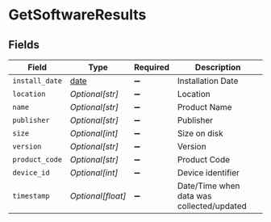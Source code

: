 # GetSoftwareResults


## Fields

| Field                                                                | Type                                                                 | Required                                                             | Description                                                          |
| -------------------------------------------------------------------- | -------------------------------------------------------------------- | -------------------------------------------------------------------- | -------------------------------------------------------------------- |
| `install_date`                                                       | [date](https://docs.python.org/3/library/datetime.html#date-objects) | :heavy_minus_sign:                                                   | Installation Date                                                    |
| `location`                                                           | *Optional[str]*                                                      | :heavy_minus_sign:                                                   | Location                                                             |
| `name`                                                               | *Optional[str]*                                                      | :heavy_minus_sign:                                                   | Product Name                                                         |
| `publisher`                                                          | *Optional[str]*                                                      | :heavy_minus_sign:                                                   | Publisher                                                            |
| `size`                                                               | *Optional[int]*                                                      | :heavy_minus_sign:                                                   | Size on disk                                                         |
| `version`                                                            | *Optional[str]*                                                      | :heavy_minus_sign:                                                   | Version                                                              |
| `product_code`                                                       | *Optional[str]*                                                      | :heavy_minus_sign:                                                   | Product Code                                                         |
| `device_id`                                                          | *Optional[int]*                                                      | :heavy_minus_sign:                                                   | Device identifier                                                    |
| `timestamp`                                                          | *Optional[float]*                                                    | :heavy_minus_sign:                                                   | Date/Time when data was collected/updated                            |